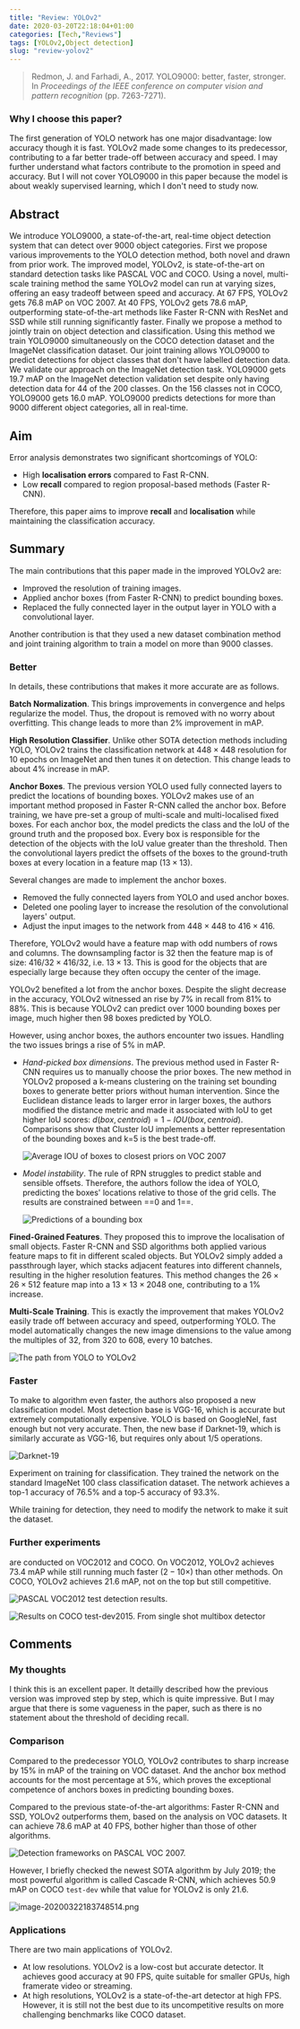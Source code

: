 ```yaml
---
title: "Review: YOLOv2"
date: 2020-03-20T22:18:04+01:00
categories: [Tech,"Reviews"]
tags: [YOLOv2,Object detection]
slug: "review-yolov2"
---
```


> Redmon, J. and Farhadi, A., 2017. YOLO9000: better, faster, stronger. In *Proceedings of the IEEE conference on computer vision and pattern recognition* (pp. 7263-7271).

<!--more-->

### Why I choose this paper?

The first generation of YOLO network has one major disadvantage: low accuracy though it is fast. YOLOv2 made some changes to its predecessor, contributing to a far better trade-off between accuracy and speed. I may further understand what factors contribute to the promotion in speed and accuracy. But I will not cover YOLO9000 in this paper because the model is about weakly supervised learning, which I don't need to study now.

## Abstract

We introduce YOLO9000, a state-of-the-art, real-time object detection system that can detect over 9000 object categories. First we propose various improvements to the YOLO detection method, both novel and drawn from prior work. The improved model, YOLOv2, is state-of-the-art on standard detection tasks like PASCAL VOC and COCO. Using a novel, multi-scale training method the same YOLOv2 model can run at varying sizes, offering an easy tradeoff between speed and accuracy. At 67 FPS, YOLOv2 gets 76.8 mAP on VOC 2007. At 40 FPS, YOLOv2 gets 78.6 mAP, outperforming state-of-the-art methods like Faster R-CNN with ResNet and SSD while still running significantly faster. Finally we propose a method to jointly train on object detection and classification. Using this method we train YOLO9000 simultaneously on the COCO detection dataset and the ImageNet classification dataset. Our joint training allows YOLO9000 to predict detections for object classes that don't have labelled detection data. We validate our approach on the ImageNet detection task. YOLO9000 gets 19.7 mAP on the ImageNet detection validation set despite only having detection data for 44 of the 200 classes. On the 156 classes not in COCO, YOLO9000 gets 16.0 mAP. YOLO9000 predicts detections for more than 9000 different object categories, all in real-time.

## Aim

Error analysis demonstrates two significant shortcomings of YOLO: 

- High **localisation errors** compared to Fast R-CNN.
- Low **recall** compared to region proposal-based methods (Faster R-CNN).

Therefore, this paper aims to improve **recall** and **localisation** while maintaining the classification accuracy.

## Summary

The main contributions that this paper made in the improved YOLOv2 are:

- Improved the resolution of training images.
- Applied anchor boxes (from Faster R-CNN) to predict bounding boxes.
- Replaced the fully connected layer in the output layer in YOLO with a convolutional layer.

Another contribution is that they used a new dataset combination method and joint training algorithm to train a model on more than 9000 classes.

### Better

In details, these contributions that makes it more accurate are as follows.

**Batch Normalization**. This brings improvements in convergence and helps regularize the model. Thus, the dropout is removed with no worry about overfitting. This change leads to more than 2% improvement in mAP.

**High Resolution Classifier**. Unlike other SOTA detection methods including YOLO, YOLOv2 trains the classification network at $448\times 448$ resolution for 10 epochs on ImageNet and then tunes it on detection. This change leads to about 4% increase in mAP.

**Anchor Boxes**. The previous version YOLO used fully connected layers to predict the locations of bounding boxes. YOLOv2 makes use of an important method proposed in Faster R-CNN called the anchor box. Before training, we have pre-set a group of multi-scale and multi-localised fixed boxes. For each anchor box, the model predicts the class and the IoU of the ground truth and the proposed box. Every box is responsible for the detection of the objects with the IoU value greater than the threshold. Then the convolutional layers predict the offsets of the boxes to the ground-truth boxes at every location in a feature map ($13\times 13$). 

Several changes are made to implement the anchor boxes.

- Removed the fully connected layers from YOLO and used anchor boxes.
- Deleted one pooling layer to increase the resolution of the convolutional layers' output.
- Adjust the input images to the network from $448\times 448$ to $416\times 416$.

Therefore, YOLOv2 would have a feature map with odd numbers of rows and columns. The downsampling factor is 32 then the feature map is of size: $416/32\times 416/32$, i.e. $13\times 13$. This is good for the objects that are especially large because they often occupy the center of the image.

YOLOv2 benefited a lot from the anchor boxes. Despite the slight decrease in the accuracy, YOLOv2 witnessed an rise by 7% in recall from 81% to 88%. This is because YOLOv2 can predict over 1000 bounding boxes per image, much higher then 98 boxes predicted by YOLO.

However, using anchor boxes, the authors encounter two issues. Handling the two issues brings a rise of 5% in mAP.

- *Hand-picked box dimensions*. The previous method used in Faster R-CNN requires us to manually choose the prior boxes. The new method in YOLOv2 proposed a k-means clustering on the training set bounding boxes to generate better priors without human intervention. Since the Euclidean distance leads to larger error in larger boxes, the authors modified the distance metric and made it associated with IoU to get higher IoU scores: $d(box,centroid)=1-IOU(box,centroid)$. Comparisons show that Cluster IoU implements a better representation of the bounding boxes and k=5 is the best trade-off.

  ![Average IOU of boxes to closest priors on VOC 2007](https://i.loli.net/2020/03/29/iWIrSybcY7ma6q5.png)

- *Model instability*.  The rule of RPN struggles to predict stable and sensible offsets. Therefore, the authors follow the idea of YOLO, predicting the boxes' locations relative to those of the grid cells. The results are constrained between ==0 and 1==.

  ![Predictions of a bounding box](https://i.loli.net/2020/03/29/ZnJN7jiUKlBhTaz.png)

**Fined-Grained Features**. They proposed this to improve the localisation of small objects. Faster R-CNN and SSD algorithms both applied various feature maps to fit in different scaled objects. But YOLOv2 simply added a passthrough layer, which stacks adjacent features into different channels, resulting in the higher resolution features. This method changes the $26\times 26\times 512$ feature map into a $13\times 13 \times 2048$ one, contributing to a 1% increase.

**Multi-Scale Training**. This is exactly the improvement that makes YOLOv2 easily trade off between accuracy and speed, outperforming YOLO. The model automatically changes the new image dimensions to the value among the multiples of 32, from 320 to 608, every 10 batches.

![The path from YOLO to YOLOv2](https://i.loli.net/2020/03/29/cNuLXSsdB1O9U27.png)

### Faster

To make to algorithm even faster, the authors also proposed a new classification model. Most detection base is VGG-16, which is accurate but extremely computationally expensive. YOLO is based on GoogleNel, fast enough but not very accurate. Then, the new base if Darknet-19, which is similarly accurate as VGG-16, but requires only about 1/5 operations.

![Darknet-19](https://i.loli.net/2020/03/29/Ie2amfpldAh5csD.jpg)

Experiment on training for classification. They trained the network on the standard ImageNet 100 class classification dataset. The network achieves a top-1 accuracy of 76.5% and a top-5 accuracy of 93.3%.

While training for detection, they need to modify the network to make it suit the dataset.

### Further experiments

are conducted on VOC2012 and COCO. On VOC2012, YOLOv2 achieves 73.4 mAP while still running much faster ($2-10\times$) than other methods. On COCO, YOLOv2 achieves 21.6 mAP, not on the top but still competitive.

![PASCAL VOC2012 test detection results.](https://i.loli.net/2020/03/29/v4uYzxjO7r1KtIi.png)

![Results on COCO test-dev2015. From single shot multibox detector](https://i.loli.net/2020/03/29/T3GFbEIBxswPRhl.png)

## Comments

### My thoughts

I think this is an excellent paper. It detailly described how the previous version was improved step by step, which is quite impressive. But I may argue that there is some vagueness in the paper, such as there is no statement about the threshold of deciding recall.

### Comparison

Compared to the predecessor YOLO, YOLOv2 contributes to sharp increase by 15% in mAP of the training on VOC dataset. And the anchor box method accounts for the most percentage at 5%, which proves the exceptional competence of anchors boxes in predicting bounding boxes.

Compared to the previous state-of-the-art algorithms: Faster R-CNN and SSD, YOLOv2 outperforms them, based on the analysis on VOC datasets. It can achieve 78.6 mAP at 40 FPS, bother higher than those of other algorithms.

![Detection frameworks on PASCAL VOC 2007.](https://i.loli.net/2020/03/29/L6cEqz8Ve2NXmdH.png)

However, I briefly checked the newest SOTA algorithm by July 2019; the most powerful algorithm is called Cascade R-CNN, which achieves 50.9 mAP on COCO `test-dev` while that value for YOLOv2 is only 21.6.

![image-20200322183748514.png](https://i.loli.net/2020/03/29/wiPlQvgHfkrVo9x.png)

### Applications

There are two main applications of YOLOv2. 

- At low resolutions. YOLOv2 is a low-cost but accurate detector. It achieves good accuracy at 90 FPS, quite suitable for smaller GPUs, high framerate video or streaming.
- At high resolutions, YOLOv2 is a state-of-the-art detector at high FPS. However, it is still not the best due to its uncompetitive results on more challenging benchmarks like COCO dataset.

